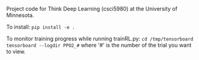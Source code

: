 Project code for Think Deep Learning (csci5980) at the University of Minnesota.

To install:
`
pip install -e .
`

To monitor training progress while running trainRL.py:
`
cd /tmp/tensorboard
tensorboard --logdir PPO2_#
`
where '#' is the number of the trial you want to view.

